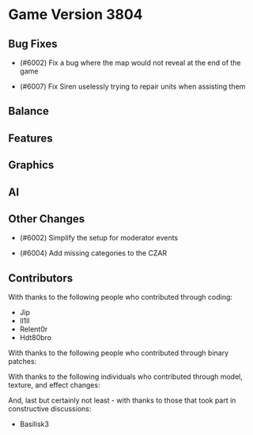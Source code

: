 # Game Version 3804

## Bug Fixes

- (#6002) Fix a bug where the map would not reveal at the end of the game

- (#6007) Fix Siren uselessly trying to repair units when assisting them

## Balance

<!-- Remove header when empty -->

## Features

<!-- Remove header when empty -->

## Graphics

<!-- Remove header when empty -->

## AI

<!-- Remove header when empty -->

## Other Changes

- (#6002) Simplify the setup for moderator events

- (#6004) Add missing categories to the CZAR

## Contributors

With thanks to the following people who contributed through coding:

- Jip
- ll1ll
- Relent0r
- Hdt80bro

With thanks to the following people who contributed through binary patches:

<!-- Remove when empty -->

With thanks to the following individuals who contributed through model, texture, and effect changes:

<!-- Remove when empty -->

And, last but certainly not least - with thanks to those that took part in constructive discussions:

- Basilisk3
